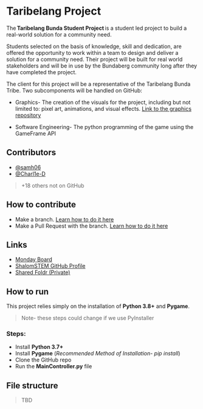# Taribelang Project
The **Taribelang Bunda Student Project** is a student led project to build a real-world solution for a community need. 

Students selected on the basis of knowledge, skill and dedication, are offered the opportunity to work within a team to design and deliver a solution for a community need. Their project will be built for real world stakeholders and will be in use by the Bundaberg community long after they have completed the project. 

The client for this project will be a representative of the Taribelang Bunda Tribe.
Two subcomponents will be handled on GitHub:

- Graphics- The creation of the visuals for the project, including but not limited to: pixel art, animations, and visual effects. [Link to the graphics repository](https://github.com/ShalomSTEM/graphics/)

- Software Engineering- The python programming of the game using the GameFrame API

## Contributors
 - [@samh06](https://github.com/samh06) <br>
 - [@Charl1e-D](https://github.com/charl1e-d) <br>
> +18 others not on GitHub
## How to contribute
 - Make a branch. [Learn how to do it here](https://docs.github.com/en/desktop/contributing-and-collaborating-using-github-desktop/making-changes-in-a-branch/managing-branches)
 -  Make a Pull Request with the branch. [Learn how to do it here](https://docs.github.com/en/pull-requests/collaborating-with-pull-requests/proposing-changes-to-your-work-with-pull-requests/creating-a-pull-request)
## Links
 - [Monday Board](https://samh0.monday.com/boards/3005628514)<br>
 - [ShalomSTEM GitHub Profile](https://github.com/shalomstem)<br>
 - [Shared Foldr (Private)](https://foldr.shalomcollege.com/home/shared/with-me/YGQOE)
## How to run
This project relies simply on the installation of **Python 3.8+** and **Pygame**.
> Note- these steps could change if we use PyInstaller
### Steps:
 - Install **Python 3.7+**
 - Install **Pygame** (_Recommended Method of Installation- pip install_)
 - Clone the GitHub repo
 - Run the **MainController.py** file 
## File structure
> TBD
